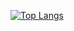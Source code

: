 [![Top Langs](https://github-readme-stats.vercel.app/api/top-langs/?username={jiino}
)](https://github.com/anuraghazra/github-readme-stats)
